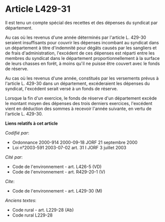 # Article L429-31

Il est tenu un compte spécial des recettes et des dépenses du syndicat par département.

Au cas où les revenus d'une année déterminés par l'article L. 429-30 seraient insuffisants pour couvrir les dépenses
incombant au syndicat dans un département à titre d'indemnité pour dégâts causés par les sangliers et de frais
d'administration, l'excédent de ces dépenses est réparti entre les membres du syndicat dans le département
proportionnellement à la surface de leurs chasses en forêt, à moins qu'il ne puisse être couvert avec le fonds de réserve.

Au cas où les revenus d'une année, constitués par les versements prévus à l'article L. 429-30 dans un département,
excéderaient les dépenses du syndicat, l'excédent serait versé à un fonds de réserve.

Lorsque la fin d'un exercice, le fonds de réserve d'un département excède le montant moyen des dépenses des trois derniers
exercices, l'excédent vient en déduction des sommes à recevoir l'année suivante, en vertu de l'article L. 429-30.

**Liens relatifs à cet article**

_Codifié par_:

  - Ordonnance 2000-914 2000-09-18 JORF 21 septembre 2000
  - Loi n°2003-591 2003-07-02 art. 31 I JORF 3 juillet 2003

_Cité par_:

  - Code de l'environnement - art. L426-5 (VD)
  - Code de l'environnement - art. R429-20-1 (V)

_Cite_:

  - Code de l'environnement - art. L429-30 (M)

_Anciens textes_:

  - Code rural - art. L229-28 (Ab)
  - Code rural L229-28
